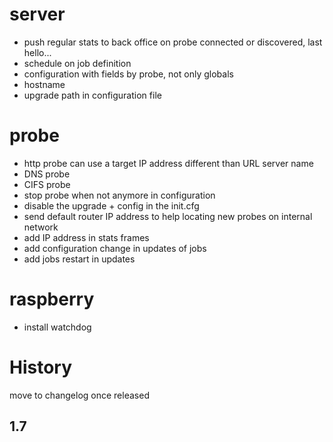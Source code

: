server
======
* push regular stats to back office on probe connected or discovered, last hello...
* schedule on job definition
* configuration with fields by probe, not only globals
* hostname
* upgrade path in configuration file

probe
=====
* http probe can use a target IP address different than URL server name
* DNS probe
* CIFS probe
* stop probe when not anymore in configuration
* disable the upgrade + config in the init.cfg
* send default router IP address to help locating new probes on internal network
* add IP address in stats frames
* add configuration change in updates of jobs
* add jobs restart in updates


raspberry
=========
* install watchdog

History
=======
move to changelog once released

1.7
-----
